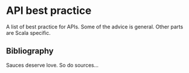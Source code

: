 API best practice
=================

A list of best practice for APIs. Some of the advice is general. Other
parts are Scala specific.

Bibliography
------------

Sauces deserve love. So do sources...
